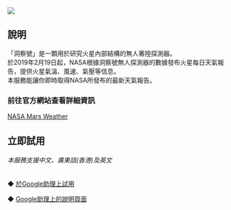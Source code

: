[![](https://lh3.googleusercontent.com/m6AndjL1T-BndHICYTed_LPaF2P3APyFaOL_DxpSlkPORIi6w14xob0V-CbDdtd-I5KNWzsygMw=s81)](https://assistant.google.com/services/a/uid/00000038183bf1fb)
  
說明
-------
「洞察號」是一顆用於研究火星內部結構的無人著陸探測器。  
於2019年2月19日起，NASA根據洞察號無人探測器的數據發布火星每日天氣報告，提供火星氣溫、風速、氣壓等信息。  
本服務能讓你即時取得NASA所發布的最新天氣報告。  
  
### 前往官方網站查看詳細資訊
[NASA Mars Weather](https://mars.nasa.gov/insight/weather/)
  
立即試用
-------
###### *本服務支援中文、廣東話(香港)及英文*  
◆ [於Google助理上試用](https://assistant.google.com/services/invoke/uid/00000038183bf1fb)
  
◆ [Google助理上的說明頁面](https://assistant.google.com/services/a/uid/00000038183bf1fb)
